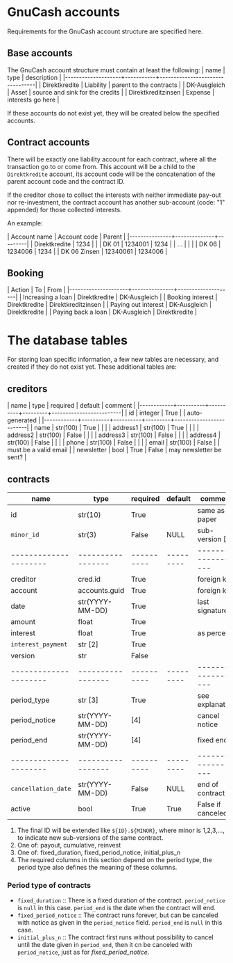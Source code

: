 # GnuCash accounts
Requirements for the GnuCash account structure are specified here.

## Base accounts
The GnuCash account structure must contain at least the following:
| name               | type      | description                     |
|--------------------+-----------+---------------------------------|
| Direktkredite      | Liability | parent to the contracts         |
| DK-Ausgleich       | Asset     | source and sink for the credits |
| Direktkreditzinsen | Expense   | interests go here               |

If these accounts do not exist yet, they will be created below the specified
accounts.

## Contract accounts
There will be exactly one liability account for each contract, where all the
transaction go to or come from.  This account will be a child to the
`Direktkredite` account, its account code will be the concatenation of the
parent account code and the contract ID.

If the creditor chose to collect the interests with neither immediate pay-out
nor re-investment, the contract account has another sub-account (code: "1"
appended) for those collected interests.

An example:

| Account name  | Account code |  Parent |
|---------------+--------------+---------|
| Direktkredite |         1234 |         |
| DK 01         |      1234001 |    1234 |
| ...           |              |         |
| DK 06         |      1234006 |    1234 |
| DK 06 Zinsen  |     12340061 | 1234006 |


## Booking

| Action              | To            | From               |
|---------------------+---------------+--------------------|
| Increasing a loan   | Direktkredite | DK-Ausgleich       |
| Booking interest    | Direktkredite | Direktkreditzinsen |
| Paying out interest | DK-Ausgleich  | Direktkredite      |
| Paying back a loan  | DK-Ausgleich  | Direktkredite      |

# The database tables
For storing loan specific information, a few new tables are necessary, and
created if they do not exist yet.  These additional tables are:

## creditors

| name       | type     | required | default | comment                 |
|------------+----------+----------+---------+-------------------------|
| id         | integer  | True     |         | auto-generated          |
|------------+----------+----------+---------+-------------------------|
| name       | str(100) | True     |         |                         |
| address1   | str(100) | True     |         |                         |
| address2   | str(100) | False    |         |                         |
| address3   | str(100) | False    |         |                         |
| address4   | str(100) | False    |         |                         |
| phone      | str(100) | False    |         |                         |
| email      | str(100) | False    |         | must be a valid email   |
| newsletter | bool     | True     | False   | may newsletter be sent? |

## contracts
| name                | type            | required | default | comment           |
|---------------------|-----------------|----------|---------|-------------------|
| id                  | str(10)         | True     |         | same as on paper  |
| `minor_id`          | str(3)          | False    | NULL    | sub-version [1]   |
|---------------------|-----------------|----------|---------|-------------------|
| creditor            | cred.id         | True     |         | foreign key       |
| account             | accounts.guid   | True     |         | foreign key       |
| date                | str(YYYY-MM-DD) | True     |         | last signature    |
| amount              | float           | True     |         |                   |
| interest            | float           | True     |         | as percent        |
| `interest_payment`  | str [2]         | True     |         |                   |
| version             | str             | False    |         |                   |
|---------------------|-----------------|----------|---------|-------------------|
| period_type         | str [3]         | True     |         | see explanation   |
| period_notice       | str(YYYY-MM-DD) | [4]      |         | cancel notice     |
| period_end          | str(YYYY-MM-DD) | [4]      |         | fixed end         |
|---------------------|-----------------|----------|---------|-------------------|
| `cancellation_date` | str(YYYY-MM-DD) | False    | NULL    | end of contract   |
| active              | bool            | True     | True    | False if canceled |

1. The final ID will be extended like `${ID}.${MINOR}`, where minor is
   1,2,3,..., to indicate new sub-versions of the same contract.
2. One of: payout, cumulative, reinvest
3. One of: fixed_duration, fixed_period_notice, initial_plus_n
4. The required columns in this section depend on the period type, the period
   type also defines the meaning of these columns.

### Period type of contracts
- `fixed_duration` :: There is a fixed duration of the contract. `period_notice`
  is `null` in this case.  `period_end` is the date when the contract will end.
- `fixed_period_notice` :: The contract runs forever, but can be canceled with
  notice as given in the `period_notice` field.  `period_end` is `null` in this
  case.
- `initial_plus_n` :: The contract first runs without possibility to cancel
  until the date given in `period_end`, then it cn be canceled with
  `period_notice`, just as for *fixed_period_notice*.


